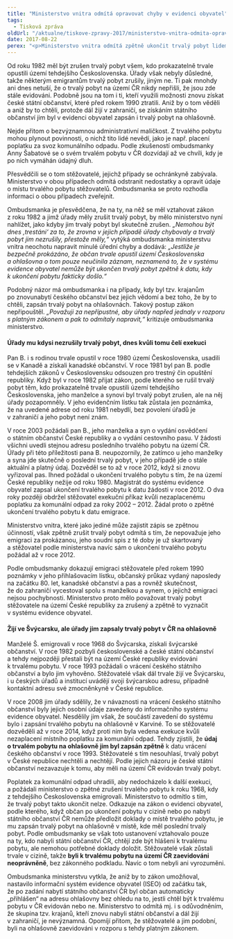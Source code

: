 ```yaml
---
title: "Ministerstvo vnitra odmítá opravovat chyby v evidenci obyvatel"
tags:
  - Tisková zpráva
oldUrl: "/aktualne/tiskove-zpravy-2017/ministerstvo-vnitra-odmita-opravovat-chyby-v-evidenci-obyvatel"
date: 2017-08-22
perex: "<p>Ministerstvo vnitra odmítá zpětně ukončit trvalý pobyt lidem, kteří před rokem 1990 emigrovali a v České republice od té doby nežijí. Úřady totiž některým z nich v 80. letech trvalý pobyt nezrušily, ačkoli měly, nebo jim naopak po znovunabytí státního občanství trvalý pobyt bez jejich vědomí vytvořily. Aniž by to tušili, mají tito lidé v ČR trvalý pobyt, v důsledku čehož jim například vzniká dluh za komunální odpad. Ministerstvo však trvá na tom, že údaj o trvalém pobytu zpětně změnit nelze a odmítá těmto lidem pomoct.</p>"
---
```


<!-- imported from the old website -->

<p>Od roku 1982 měl být zrušen trvalý pobyt všem, kdo prokazatelně trvale opustili území tehdejšího Československa. Úřady však nebyly důsledné, takže některým emigrantům trvalý pobyt zrušily, jiným ne. Ti pak mnohdy ani dnes netuší, že o trvalý pobyt na území ČR nikdy nepřišli, že jsou zde stále evidováni. Podobně jsou na tom i ti, kteří využili možnosti znovu získat české státní občanství, které před rokem 1990 ztratili. Aniž by o tom věděli a aniž by to chtěli, protože dál žijí v zahraničí, se získáním státního občanství jim byl v evidenci obyvatel zapsán i trvalý pobyt na ohlašovně.</p> <p>Nejde přitom o bezvýznamnou administrativní maličkost. Z trvalého pobytu mohou plynout povinnosti, o nichž tito lidé nevědí, jako je např. placení poplatku za svoz komunálního odpadu. Podle zkušeností ombudsmanky Anny Šabatové se o svém trvalém pobytu v ČR dozvídají až ve chvíli, kdy je po nich vymáhán údajný dluh.</p> <p>Přesvědčili se o tom stěžovatelé, jejichž případy se ochránkyně zabývala. Ministerstvo v obou případech odmítá odstranit nedostatky a opravit údaje o místu trvalého pobytu stěžovatelů. Ombudsmanka se proto rozhodla informaci o obou případech zveřejnit.</p> <p>Ombudsmanka je přesvědčena, že na ty, na něž se měl vztahovat zákon z roku 1982 a jimž úřady měly zrušit trvalý pobyt, by mělo ministerstvo nyní nahlížet, jako kdyby jim trvalý pobyt byl skutečně zrušen. <i>„Nemohou být dnes ‚trestáni‘ za to, že zrovna v jejich případě úřady chybovaly a trvalý pobyt jim nezrušily, přestože měly,“</i> vytýká ombudsmanka ministerstvu vnitra neochotu napravit minulé úřední chyby a dodává: <i>„Jestliže je bezpečně prokázáno, že občan trvale opustil území Československa a ohlašovna o tom pouze neučinila záznam, neznamená to, že v systému evidence obyvatel nemůže být ukončen trvalý pobyt zpětně k datu, kdy k ukončení pobytu fakticky došlo.“</i></p> <p>Podobný názor má ombudsmanka i na případy, kdy byl tzv. krajanům po znovunabytí českého občanství bez jejich vědomí a bez toho, že by to chtěli, zapsán trvalý pobyt na ohlašovnách. Takový postup zákon nepřipouštěl. <i>„Považuji za nepřípustné, aby úřady napřed jednaly v rozporu s platným zákonem a pak to odmítaly napravit,“</i> kritizuje ombudsmanka ministerstvo.</p> <h4>Úřady mu kdysi nezrušily trvalý pobyt, dnes kvůli tomu čelí exekuci</h4> <p>Pan B. i s rodinou trvale opustil v roce 1980 území Československa, usadili se v Kanadě a získali kanadské občanství. V roce 1981 byl pan B. podle tehdejších zákonů v Československu odsouzen pro trestný čin opuštění republiky. Když byl v roce 1982 přijat zákon, podle kterého se rušil trvalý pobyt těm, kdo prokazatelně trvale opustili území tehdejšího Československa, jeho manželce a synovi byl trvalý pobyt zrušen, ale na něj úřady pozapomněly. V jeho evidenčním lístku tak zůstala jen poznámka, že na uvedené adrese od roku 1981 nebydlí, bez povolení úřadů je v zahraničí a jeho pobyt není znám. </p> <p>V roce 2003 požádali pan B., jeho manželka a syn o vydání osvědčení o státním občanství České republiky a o vydání cestovního pasu. V žádosti všichni uvedli stejnou adresu posledního trvalého pobytu na území ČR. Úřady při této příležitosti pana B. neupozornily, že zatímco u jeho manželky a syna jde skutečně o poslední trvalý pobyt, v jeho případě jde o stále aktuální a platný údaj. Dozvěděl se to až v roce 2012, když si znovu vyřizoval pas. Ihned požádal o ukončení trvalého pobytu s tím, že na území České republiky nežije od roku 1980. Magistrát do systému evidence obyvatel zapsal ukončení trvalého pobytu k datu žádosti v roce 2012. O dva roky později obdržel stěžovatel exekuční příkaz kvůli nezaplacenému poplatku za komunální odpad za roky 2002 – 2012. Žádal proto o zpětné ukončení trvalého pobytu k datu emigrace. </p> <p>Ministerstvo vnitra, které jako jediné může zajistit zápis se zpětnou účinností, však zpětně zrušit trvalý pobyt odmítá s tím, že nepovažuje jeho emigraci za prokázanou, jeho soudní spis z té doby je už skartovaný a stěžovatel podle ministerstva navíc sám o ukončení trvalého pobytu požádal až v roce 2012.</p> <p>Podle ombudsmanky dokazují emigraci stěžovatele před rokem 1990 poznámky v jeho přihlašovacím lístku, občanský průkaz vydaný naposledy na začátku 80. let, kanadské občanství a pas a rovněž skutečnost, že do zahraničí vycestoval spolu s manželkou a synem, o jejichž emigraci nejsou pochybnosti. Ministerstvo proto mělo považovat trvalý pobyt stěžovatele na území České republiky za zrušený a zpětně to vyznačit v systému evidence obyvatel.</p> <h4>Žijí ve Švýcarsku, ale úřady jim zapsaly trvalý pobyt v ČR na ohlašovně</h4> <p>Manželé Š. emigrovali v roce 1968 do Švýcarska, získali švýcarské občanství. V roce 1982 pozbyli československé a české státní občanství a tehdy nejpozději přestali být na území České republiky evidováni k trvalému pobytu. V roce 1993 požádali o vrácení českého státního občanství a bylo jim vyhověno. Stěžovatelé však dál trvale žijí ve Švýcarsku, i u českých úřadů a institucí uvádějí svoji švýcarskou adresu, případně kontaktní adresu své zmocněnkyně v České republice.</p> <p>V roce 2008 jim úřady sdělily, že v návaznosti na vrácení českého státního občanství byly jejich osobní údaje zavedeny do informačního systému evidence obyvatel. Nesdělily jim však, že součástí zavedení do systému bylo i zapsání trvalého pobytu na ohlašovně v Karviné. To se stěžovatelé dozvěděli až v roce 2014, když proti nim byla vedena exekuce kvůli nezaplacení místního poplatku za komunální odpad. Tehdy zjistili, že <b>údaj o trvalém pobytu na ohlašovně jim byl zapsán zpětně</b> k datu vrácení českého občanství v roce 1993. Stěžovatelé s tím nesouhlasí, trvalý pobyt v České republice nechtěli a nechtějí. Podle jejich názoru je české státní občanství nezavazuje k tomu, aby měli na území ČR evidován trvalý pobyt.</p> <p>Poplatek za komunální odpad uhradili, aby nedocházelo k další exekuci, a požádali ministerstvo o zpětné zrušení trvalého pobytu k roku 1968, kdy z tehdejšího Československa emigrovali. Ministerstvo to odmítlo s tím, že trvalý pobyt takto ukončit nelze. Odkazuje na zákon o evidenci obyvatel, podle kterého, když občan po ukončení pobytu v cizině nebo po nabytí státního občanství ČR nemůže předložit doklady o místě trvalého pobytu, je mu zapsán trvalý pobyt na ohlašovně v místě, kde měl poslední trvalý pobyt. Podle ombudsmanky se však toto ustanovení vztahovalo pouze na ty, kdo nabyli státní občanství ČR, chtějí zde být hlášeni k trvalému pobytu, ale nemohou potřebné doklady doložit. Stěžovatelé však zůstali trvale v cizině, takže <b>byli k trvalému pobytu na území ČR zaevidováni neoprávněně</b>, bez zákonného podkladu. Navíc o tom nebyli ani vyrozuměni.</p><p> Ombudsmanka ministerstvu vytkla, že aniž by to zákon umožňoval, nastavilo informační systém evidence obyvatel (ISEO) od začátku tak, že po zadání nabytí státního občanství ČR byl občan automaticky „přihlášen“ na adresu ohlašovny bez ohledu na to, jestli chtěl být k trvalému pobytu v ČR evidován nebo ne. Ministerstvo to odmítá mj. i s odůvodněním, že skupina tzv. krajanů, kteří znovu nabyli státní občanství a dál žijí v zahraničí, je nevýznamná. Opomíjí přitom, že stěžovatelé a jim podobní, byli na ohlašovně zaevidováni v rozporu s tehdy platným zákonem.</p>
